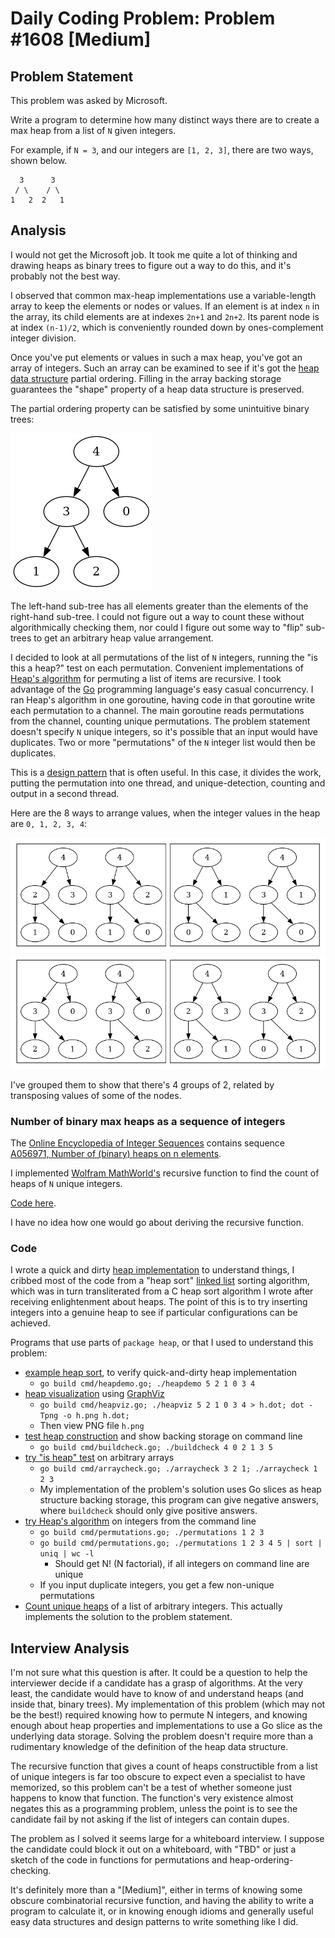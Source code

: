 # Daily Coding Problem: Problem #1608 [Medium]

## Problem Statement

This problem was asked by Microsoft.

Write a program to determine how many distinct ways
there are to create a max heap from a list of `N` given integers.

For example,
if `N = 3`,
and our integers are `[1, 2, 3]`,
there are two ways, shown below.

```
  3      3
 / \    / \
1   2  2   1
```
## Analysis

I would not get the Microsoft job.
It took me quite a lot of thinking and drawing heaps as binary trees
to figure out a way to do this, and it's probably not the best way.

I observed that common max-heap implementations use a variable-length array
to keep the elements or nodes or values.
If an element is at index `n` in the array,
its child elements are at indexes `2n+1` and `2n+2`.
Its parent node is at index `(n-1)/2`, which is conveniently rounded down
by ones-complement integer division.

Once you've put elements or values in such a max heap,
you've got an array of integers.
Such an array can be examined to see if it's got the [heap data structure](https://en.wikipedia.org/wiki/Heap_(data_structure))
partial ordering.
Filling in the array backing storage guarantees the "shape" property of
a heap data structure is preserved.

The partial ordering property can be satisfied by some unintuitive binary trees:

![example 5-value max heap](example_max_heap.png)

The left-hand sub-tree has all elements greater than
the elements of the right-hand sub-tree.
I could not figure out a way to count these without algorithmically checking them,
nor could I figure out some way to "flip" sub-trees to get an arbitrary
heap value arrangement.

I decided to look at all permutations of the list of `N` integers,
running the "is this a heap?" test on each permutation.
Convenient implementations of [Heap's algorithm](https://en.wikipedia.org/wiki/Heap's_algorithm)
for permuting a list of items are recursive.
I took advantage of the [Go]() programming language's easy casual concurrency.
I ran Heap's algorithm in one goroutine,
having code in that goroutine write each permutation to a channel.
The main goroutine reads permutations from the channel,
counting unique permutations.
The problem statement doesn't specify `N` unique integers,
so it's possible that an input would have duplicates.
Two or more "permutations" of the `N` integer list would then be duplicates.

This is a [design pattern](https://bruceediger.com/posts/golang-enabled-pattern/)
that is often useful.
In this case, it divides the work, putting the permutation into one thread,
and unique-detection, counting and output in a second thread.

Here are the 8 ways to arrange values,
when the integer values in the heap are `0, 1, 2, 3, 4`:

![first 4 heaps](big1.png)
![second 4 heaps](big2.png)

I've grouped them to show that there's 4 groups of 2,
related by transposing values of some of the nodes.

### Number of binary max heaps as a sequence of integers

The [Online Encyclopedia of Integer Sequences]() contains sequence
[A056971, Number of (binary) heaps on n elements](https://oeis.org/A056971).

I implemented [Wolfram MathWorld's](https://mathworld.wolfram.com/Heap.html)
recursive function to find the count of heaps of `N` unique integers.

[Code here](cmd/algheapcounter.go).

I have no idea how one would go about deriving the recursive function.

### Code

I wrote a quick and dirty [heap implementation](heap) to understand things, 
I cribbed most of the code from a "heap sort" [linked list](https://github.com/bediger4000/linked_lists)
sorting algorithm, which was in turn transliterated from a C heap sort
algorithm I wrote after receiving enlightenment about heaps.
The point of this is to try inserting integers into a genuine heap
to see if particular configurations can be achieved.

Programs that use parts of `package heap`, or that I used to understand this problem:

* [example heap sort](cmd/heapdemo.go), to verify quick-and-dirty heap implementation
  - `go build cmd/heapdemo.go; ./heapdemo 5 2 1 0 3 4`
* [heap visualization](cmd/heapviz.go) using [GraphViz](https://graphviz.org/)
  - `go build cmd/heapviz.go; ./heapviz 5 2 1 0 3 4 > h.dot; dot -Tpng -o h.png h.dot;`
  - Then view PNG file `h.png`
* [test heap construction](cmd/buildcheck.go) and show backing storage on command line
  - `go build cmd/buildcheck.go; ./buildcheck 4 0 2 1 3 5`
* [try "is heap" test](cmd/arraycheck.go) on arbitrary arrays
  - `go build cmd/arraycheck.go; ./arraycheck 3 2 1; ./arraycheck 1 2 3`
  - My implementation of the problem's solution uses Go slices as heap structure backing storage,
  this program can give negative answers, where `buildcheck` should only give positive answers.
* [try Heap's algorithm](cmd/permutations.go) on integers from the command line
  - `go build cmd/permutations.go; ./permutations 1 2 3`
  - `go build cmd/permutations.go; ./permutations 1 2 3 4 5 | sort | uniq | wc -l`
    * Should get N! (N factorial), if all integers on command line are unique
  - If you input duplicate integers, you get a few non-unique permutations
* [Count unique heaps](heapcount.go) of a list of arbitrary integers.
  This actually implements the solution to the problem statement.

## Interview Analysis

I'm not sure what this question is after.
It could be a question to help the interviewer decide if a candidate
has a grasp of algorithms.
At the very least, the candidate would have to know of and understand heaps
(and inside that, binary trees).
My implementation of this problem (which may not be the best!) required
knowing how to permute N integers,
and knowing enough about heap properties and implementations to use a Go slice
as the underlying data storage.
Solving the problem doesn't require more than a rudimentary knowledge of
the definition of the heap data structure.

The recursive function that gives a count of heaps constructible
from a list of unique integers is far too obscure to expect even a specialist
to have memorized,
so this problem can't be a test of whether someone just happens to know that
function.
The function's very existence almost negates this as a programming problem,
unless the point is to see the candidate fail by not asking if the list
of integers can contain dupes.

The problem as I solved it seems large for a whiteboard interview.
I suppose the candidate could block it out on a whiteboard,
with "TBD" or just a sketch of the code in functions for permutations
and heap-ordering-checking.

It's definitely more than a "[Medium]",
either in terms of knowing some obscure combinatorial recursive function,
and having the ability to write a program to calculate it,
or in knowing enough idioms and generally useful easy data structures
and design patterns to write something like I did.
